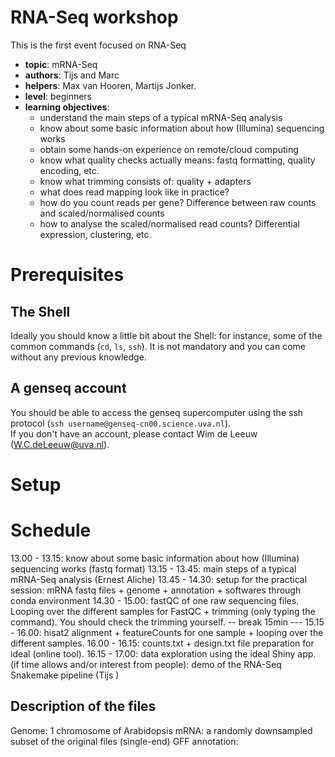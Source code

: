 # RNA-Seq workshop
This is the first event focused on RNA-Seq

* __topic__: mRNA-Seq
* __authors__: Tijs and Marc  
* __helpers__: Max van Hooren, Martijs Jonker.
* __level__: beginners  
* __learning objectives__:  
    - understand the main steps of a typical mRNA-Seq analysis
    - know about some basic information about how (Illumina) sequencing works 
    - obtain some hands-on experience on remote/cloud computing
    - know what quality checks actually means: fastq formatting, quality encoding, etc.
    - know what trimming consists of: quality + adapters
    - what does read mapping look like in practice?
    - how do you count reads per gene? Difference between raw counts and scaled/normalised counts
    - how to analyse the scaled/normalised read counts? Differential expression, clustering, etc.

# Prerequisites 

## The Shell
Ideally you should know a little bit about the Shell: for instance, some of the common commands (`cd`, `ls`, `ssh`). It is not mandatory and you can come without any previous knowledge.

## A genseq account
You should be able to access the genseq supercomputer using the ssh protocol (`ssh username@genseq-cn00.science.uva.nl`).   
If you don't have an account, please contact Wim de Leeuw (W.C.deLeeuw@uva.nl).

# Setup

# Schedule
13.00 - 13.15: know about some basic information about how (Illumina) sequencing works (fastq format)
13.15 - 13.45: main steps of a typical mRNA-Seq analysis (Ernest Aliche)
13.45 - 14.30: setup for the practical session: mRNA fastq files + genome + annotation + softwares through conda environment 
14.30 - 15.00: fastQC of one raw sequencing files. Looping over the different samples for FastQC + trimming (only typing the command). You should check the trimming yourself.
-- break 15min ---
15.15 - 16.00: hisat2 alignment + featureCounts for one sample + looping over the different samples. 
16.00 - 16.15: counts.txt + design.txt file preparation for ideal (online tool).
16.15 - 17.00: data exploration using the ideal Shiny app.
(if time allows and/or interest from people): demo of the RNA-Seq Snakemake pipeline (Tijs )

## Description of the files
Genome: 1 chromosome of Arabidopsis
mRNA: a randomly downsampled subset of the original files (single-end)
GFF annotation: 


